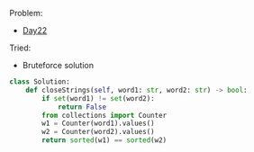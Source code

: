 Problem:
   - [Day22](https://leetcode.com/explore/challenge/card/january-leetcoding-challenge-2021/582/week-4-january-22nd-january-28th/3613/)

Tried:
   - Bruteforce solution

``` python
class Solution:
    def closeStrings(self, word1: str, word2: str) -> bool:
        if set(word1) != set(word2):
            return False
        from collections import Counter
        w1 = Counter(word1).values()
        w2 = Counter(word2).values()
        return sorted(w1) == sorted(w2)

```